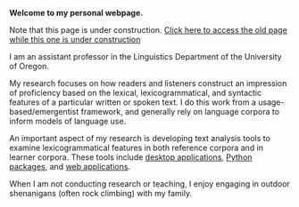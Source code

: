 **Welcome to my personal webpage.**

Note that this page is under construction. [Click here to access the old page while this one is under construction](http://www.kristopherkylelinguistics.weebly.com)

I am an assistant professor in the Linguistics Department of the University of Oregon.

My research focuses on how readers and listeners construct an impression of proficiency based on the lexical, lexicogrammatical, and syntactic features of a particular written or spoken text. I do this work from a usage-based/emergentist framework, and generally rely on language corpora to inform models of language use.

An important aspect of my research is developing text analysis tools to examine lexicogrammatical features in both reference corpora and in learner corpora. These tools include [desktop applications](https://www.linguisticanalysistools.org/), [Python packages](), and [web applications]().

When I am not conducting research or teaching, I enjoy engaging in outdoor shenanigans (often rock climbing) with my family.
